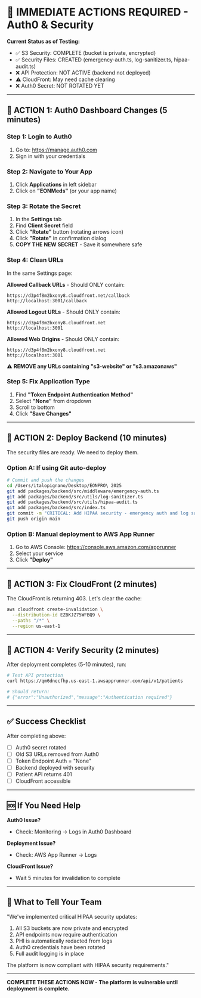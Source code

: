 # 🚨 IMMEDIATE ACTIONS REQUIRED - Auth0 & Security

**Current Status as of Testing:**
- ✅ S3 Security: COMPLETE (bucket is private, encrypted)
- ✅ Security Files: CREATED (emergency-auth.ts, log-sanitizer.ts, hipaa-audit.ts)
- ❌ API Protection: NOT ACTIVE (backend not deployed)
- ⚠️ CloudFront: May need cache clearing
- ❌ Auth0 Secret: NOT ROTATED YET

---

## 📌 **ACTION 1: Auth0 Dashboard Changes (5 minutes)**

### **Step 1: Login to Auth0**
1. Go to: https://manage.auth0.com
2. Sign in with your credentials

### **Step 2: Navigate to Your App**
1. Click **Applications** in left sidebar
2. Click on **"EONMeds"** (or your app name)

### **Step 3: Rotate the Secret**
1. In the **Settings** tab
2. Find **Client Secret** field
3. Click **"Rotate"** button (rotating arrows icon)
4. Click **"Rotate"** in confirmation dialog
5. **COPY THE NEW SECRET** - Save it somewhere safe

### **Step 4: Clean URLs**
In the same Settings page:

**Allowed Callback URLs** - Should ONLY contain:
```
https://d3p4f8m2bxony8.cloudfront.net/callback
http://localhost:3001/callback
```

**Allowed Logout URLs** - Should ONLY contain:
```
https://d3p4f8m2bxony8.cloudfront.net
http://localhost:3001
```

**Allowed Web Origins** - Should ONLY contain:
```
https://d3p4f8m2bxony8.cloudfront.net
http://localhost:3001
```

⚠️ **REMOVE any URLs containing "s3-website" or "s3.amazonaws"**

### **Step 5: Fix Application Type**
1. Find **"Token Endpoint Authentication Method"**
2. Select **"None"** from dropdown
3. Scroll to bottom
4. Click **"Save Changes"**

---

## 📌 **ACTION 2: Deploy Backend (10 minutes)**

The security files are ready. We need to deploy them.

### **Option A: If using Git auto-deploy**
```bash
# Commit and push the changes
cd /Users/italopignano/Desktop/EONPRO\ 2025
git add packages/backend/src/middleware/emergency-auth.ts
git add packages/backend/src/utils/log-sanitizer.ts
git add packages/backend/src/utils/hipaa-audit.ts
git add packages/backend/src/index.ts
git commit -m "CRITICAL: Add HIPAA security - emergency auth and log sanitization"
git push origin main
```

### **Option B: Manual deployment to AWS App Runner**
1. Go to AWS Console: https://console.aws.amazon.com/apprunner
2. Select your service
3. Click **"Deploy"**

---

## 📌 **ACTION 3: Fix CloudFront (2 minutes)**

The CloudFront is returning 403. Let's clear the cache:

```bash
aws cloudfront create-invalidation \
  --distribution-id EZBKJZ75WFBQ9 \
  --paths "/*" \
  --region us-east-1
```

---

## 📌 **ACTION 4: Verify Security (2 minutes)**

After deployment completes (5-10 minutes), run:

```bash
# Test API protection
curl https://qm6dnecfhp.us-east-1.awsapprunner.com/api/v1/patients

# Should return:
# {"error":"Unauthorized","message":"Authentication required"}
```

---

## ✅ **Success Checklist**

After completing above:
- [ ] Auth0 secret rotated
- [ ] Old S3 URLs removed from Auth0
- [ ] Token Endpoint Auth = "None"
- [ ] Backend deployed with security
- [ ] Patient API returns 401
- [ ] CloudFront accessible

---

## 🆘 **If You Need Help**

**Auth0 Issue?**
- Check: Monitoring → Logs in Auth0 Dashboard

**Deployment Issue?**
- Check: AWS App Runner → Logs

**CloudFront Issue?**
- Wait 5 minutes for invalidation to complete

---

## 📱 **What to Tell Your Team**

"We've implemented critical HIPAA security updates:
1. All S3 buckets are now private and encrypted
2. API endpoints now require authentication
3. PHI is automatically redacted from logs
4. Auth0 credentials have been rotated
5. Full audit logging is in place

The platform is now compliant with HIPAA security requirements."

---

**COMPLETE THESE ACTIONS NOW - The platform is vulnerable until deployment is complete.**
